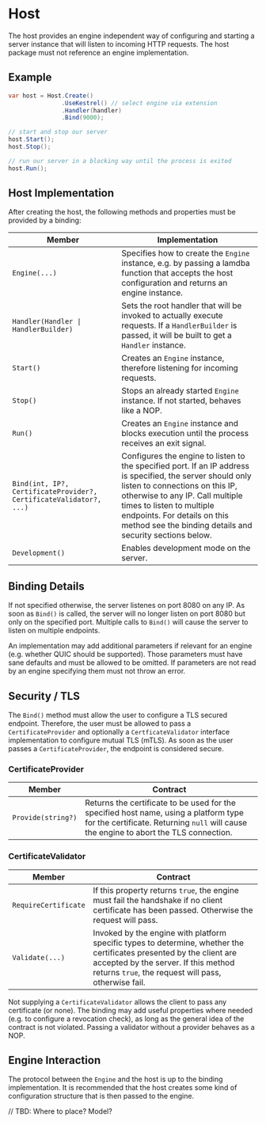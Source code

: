 # Host

The host provides an engine independent way of configuring and starting a server instance
that will listen to incoming HTTP requests. The host package must not reference
an engine implementation.

## Example

```csharp
var host = Host.Create()
               .UseKestrel() // select engine via extension
               .Handler(handler)
               .Bind(9000);

// start and stop our server
host.Start();
host.Stop();

// run our server in a blocking way until the process is exited
host.Run();
```

## Host Implementation

After creating the host, the following methods and properties must be provided by a binding:

| Member | Implementation |
|---|---|
| `Engine(...)` | Specifies how to create the `Engine` instance, e.g. by passing a lamdba function that accepts the host configuration and returns an engine instance.  |
| `Handler(Handler \| HandlerBuilder)` | Sets the root handler that will be invoked to actually execute requests. If a `HandlerBuilder` is passed, it will be built to get a `Handler` instance. |
| `Start()` | Creates an `Engine` instance, therefore listening for incoming requests. |
| `Stop()` | Stops an already started `Engine` instance. If not started, behaves like a NOP. |
| `Run()` | Creates an `Engine` instance and blocks execution until the process receives an exit signal. |
| `Bind(int, IP?, CertificateProvider?, CertificateValidator?, ...)` | Configures the engine to listen to the specified port. If an IP address is specified, the server should only listen to connections on this IP, otherwise to any IP. Call multiple times to listen to multiple endpoints. For details on this method see the binding details and security sections below. |
| `Development()` | Enables development mode on the server. |

## Binding Details

If not specified otherwise, the server listenes on port 8080 on any IP. As soon as `Bind()` is called, the server will no longer listen on port 8080 but only on the specified port. Multiple calls to `Bind()` will cause the server to listen on multiple endpoints.

An implementation may add additional parameters if relevant for an engine (e.g. whether QUIC should be supported). Those parameters must have sane defaults and must be allowed to be omitted. If parameters are not read by an engine specifying them must not throw an error.

## Security / TLS

The `Bind()` method must allow the user to configure a TLS secured endpoint. Therefore, the user must be allowed to pass a `CertificateProvider` and optionally a `CertficateValidator` interface implementation to configure mutual TLS (mTLS). As soon as the user passes a `CertificateProvider`, the endpoint is considered secure.

### CertificateProvider

| Member | Contract |
|---|---|
| `Provide(string?)` | Returns the certificate to be used for the specified host name, using a platform type for the certificate. Returning `null` will cause the engine to abort the TLS connection. |

### CertificateValidator

| Member | Contract |
|---|---|
| `RequireCertificate` | If this property returns `true`, the engine must fail the handshake if no client certificate has been passed. Otherwise the request will pass. |
| `Validate(...)` | Invoked by the engine with platform specific types to determine, whether the certificates presented by the client are accepted by the server. If this method returns `true`, the request will pass, otherwise fail. |

Not supplying a `CertificateValidator` allows the client to pass any certificate (or none). The binding may add useful properties where needed (e.g. to configure a revocation check), as long as the general idea of the contract is not violated. Passing a validator without a provider behaves as a NOP.

## Engine Interaction

The protocol between the `Engine` and the host is up to the binding implementation.
It is recommended that the host creates some kind of configuration structure that is then
passed to the engine.

// TBD: Where to place? Model?
